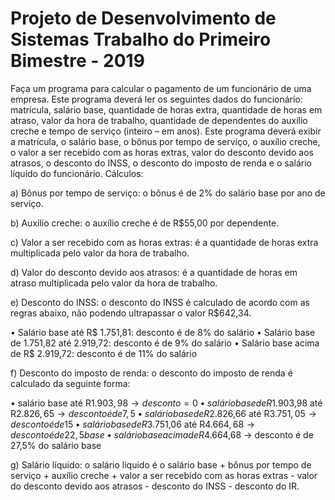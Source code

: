 Projeto de Desenvolvimento de Sistemas
Trabalho do Primeiro Bimestre - 2019
==============================================

  Faça um programa para calcular o pagamento de um funcionário de uma empresa. Este programa
deverá ler os seguintes dados do funcionário: matrícula, salário base, quantidade de horas extra,
quantidade de horas em atraso, valor da hora de trabalho, quantidade de dependentes do auxílio
creche e tempo de serviço (inteiro – em anos). Este programa deverá exibir a matrícula, o salário
base, o bônus por tempo de serviço, o auxílio creche, o valor a ser recebido com as horas extras,
valor do desconto devido aos atrasos, o desconto do INSS, o desconto do imposto de renda e o
salário líquido do funcionário. Cálculos:

a) Bônus por tempo de serviço: o bônus é de 2% do salário base por ano de serviço.

b) Auxílio creche: o auxílio creche é de R$55,00 por dependente.

c) Valor a ser recebido com as horas extras: é a quantidade de horas extra multiplicada pelo
valor da hora de trabalho.

d) Valor do desconto devido aos atrasos: é a quantidade de horas em atraso multiplicada pelo
valor da hora de trabalho.

e) Desconto do INSS: o desconto do INSS é calculado de acordo com as regras abaixo, não
podendo ultrapassar o valor R$642,34.

• Salário base até R$ 1.751,81: desconto é de 8% do salário
• Salário base de 1.751,82 até 2.919,72: desconto é de 9% do salário
• Salário base acima de R$ 2.919,72: desconto é de 11% do salário

f) Desconto do imposto de renda: o desconto do imposto de renda é calculado da seguinte
forma:

• salário base até R$1.903,98 → desconto = 0
• salário base de R$1.903,98 até R$2.826,65 → desconto é de 7,5% do salário base
• salário base de R$2.826,66 até R$3.751,05 → desconto é de 15% do salário base
• salário base de R$3.751,06 até R$4.664,68 → desconto é de 22,5% do salário
base
• salário base acima de R$4.664,68 → desconto é de 27,5% do salário base

g) Salário líquido: o salário líquido é o salário base + bônus por tempo de serviço + auxílio
creche + valor a ser recebido com as horas extras - valor do desconto devido aos atrasos -
desconto do INSS - desconto do IR.
